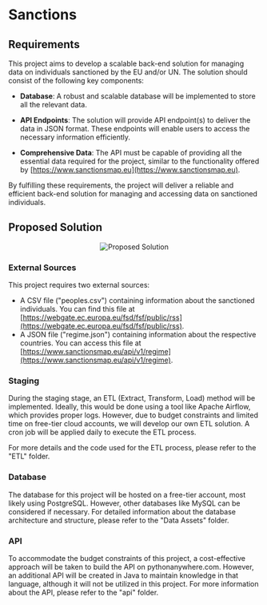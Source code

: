 

  
# Sanctions

  
## Requirements


This project aims to develop a scalable back-end solution for managing data on individuals sanctioned by the EU and/or UN. The solution should consist of the following key components:

- **Database**: A robust and scalable database will be implemented to store all the relevant data.

- **API Endpoints**: The solution will provide API endpoint(s) to deliver the data in JSON format. These endpoints will enable users to access the necessary information efficiently.

- **Comprehensive Data**: The API must be capable of providing all the essential data required for the project, similar to the functionality offered by [https://www.sanctionsmap.eu](https://www.sanctionsmap.eu).

By fulfilling these requirements, the project will deliver a reliable and efficient back-end solution for managing and accessing data on sanctioned individuals.



  
## Proposed Solution

<div align="center">
  
![Proposed Solution](https://i.postimg.cc/VvjmhTsf/top-view-2-drawio.png)
    
</div>
    
### External Sources

This project requires two external sources:

- A CSV file ("peoples.csv") containing information about the sanctioned individuals. You can find this file at [https://webgate.ec.europa.eu/fsd/fsf/public/rss](https://webgate.ec.europa.eu/fsd/fsf/public/rss).
- A JSON file ("regime.json") containing information about the respective countries. You can access this file at [https://www.sanctionsmap.eu/api/v1/regime](https://www.sanctionsmap.eu/api/v1/regime).


### Staging

During the staging stage, an ETL (Extract, Transform, Load) method will be implemented. Ideally, this would be done using a tool like Apache Airflow, which provides proper logs. However, due to budget constraints and limited time on free-tier cloud accounts, we will develop our own ETL solution. A cron job will be applied daily to execute the ETL process.

For more details and the code used for the ETL process, please refer to the "ETL" folder.

### Database

The database for this project will be hosted on a free-tier account, most likely using PostgreSQL. However, other databases like MySQL can be considered if necessary. For detailed information about the database architecture and structure, please refer to the "Data Assets" folder.

### API

To accommodate the budget constraints of this project, a cost-effective approach will be taken to build the API on pythonanywhere.com. However, an additional API will be created in Java to maintain knowledge in that language, although it will not be utilized in this project. For more information about the API, please refer to the "api" folder.